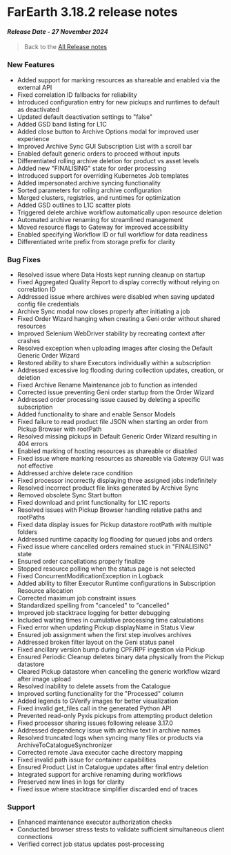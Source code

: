 # FarEarth 3.18.2 release notes
#### *Release Date - 27 November 2024*

> Back to the [All Release notes](releaseNotesSummary.md)

### New Features
* Added support for marking resources as shareable and enabled via the external API
* Fixed correlation ID fallbacks for reliability
* Introduced configuration entry for new pickups and runtimes to default as deactivated
* Updated default deactivation settings to "false"
* Added GSD band listing for L1C
* Added close button to Archive Options modal for improved user experience
* Improved Archive Sync GUI Subscription List with a scroll bar
* Enabled default generic orders to proceed without inputs
* Differentiated rolling archive deletion for product vs asset levels
* Added new "FINALISING" state for order processing
* Introduced support for overriding Kubernetes Job templates
* Added impersonated archive syncing functionality
* Sorted parameters for rolling archive configuration
* Merged clusters, registries, and runtimes for optimization
* Added GSD outlines to L1C scatter plots
* Triggered delete archive workflow automatically upon resource deletion
* Automated archive renaming for streamlined management
* Moved resource flags to Gateway for improved accessibility
* Enabled specifying Workflow ID or full workflow for data readiness
* Differentiated write prefix from storage prefix for clarity

### Bug Fixes
* Resolved issue where Data Hosts kept running cleanup on startup
* Fixed Aggregated Quality Report to display correctly without relying on correlation ID
* Addressed issue where archives were disabled when saving updated config file credentials
* Archive Sync modal now closes properly after initiating a job
* Fixed Order Wizard hanging when creating a Geni order without shared resources
* Improved Selenium WebDriver stability by recreating context after crashes
* Resolved exception when uploading images after closing the Default Generic Order Wizard
* Restored ability to share Executors individually within a subscription
* Addressed excessive log flooding during collection updates, creation, or deletion
* Fixed Archive Rename Maintenance job to function as intended
* Corrected issue preventing Geni order startup from the Order Wizard
* Addressed order processing issue caused by deleting a specific subscription
* Added functionality to share and enable Sensor Models
* Fixed failure to read product file JSON when starting an order from Pickup Browser with rootPath
* Resolved missing pickups in Default Generic Order Wizard resulting in 404 errors
* Enabled marking of hosting resources as shareable or disabled
* Fixed issue where marking resources as shareable via Gateway GUI was not effective
* Addressed archive delete race condition
* Fixed processor incorrectly displaying three assigned jobs indefinitely
* Resolved incorrect product file links generated by Archive Sync
* Removed obsolete Sync Start button
* Fixed download and print functionality for L1C reports
* Resolved issues with Pickup Browser handling relative paths and rootPaths
* Fixed data display issues for Pickup datastore rootPath with multiple folders
* Addressed runtime capacity log flooding for queued jobs and orders
* Fixed issue where cancelled orders remained stuck in "FINALISING" state
* Ensured order cancellations properly finalize
* Stopped resource polling when the status page is not selected
* Fixed ConcurrentModificationException in Logback
* Added ability to filter Executor Runtime configurations in Subscription Resource allocation
* Corrected maximum job constraint issues
* Standardized spelling from "canceled" to "cancelled"
* Improved job stacktrace logging for better debugging
* Included waiting times in cumulative processing time calculations
* Fixed error when updating Pickup displayName in Status View
* Ensured job assignment when the first step involves archives
* Addressed broken filter layout on the Geni status panel
* Fixed ancillary version bump during CPF/RPF ingestion via Pickup
* Ensured Periodic Cleanup deletes binary data physically from the Pickup datastore
* Cleared Pickup datastore when cancelling the generic workflow wizard after image upload
* Resolved inability to delete assets from the Catalogue
* Improved sorting functionality for the "Processed" column
* Added legends to GVerify images for better visualization
* Fixed invalid get_files call in the generated Python API
* Prevented read-only Pyxis pickups from attempting product deletion
* Fixed processor sharing issues following release 3.17.0
* Addressed dependency issue with archive text in archive names
* Resolved truncated logs when syncing many files or products via ArchiveToCatalogueSynchronizer
* Corrected remote Java executor cache directory mapping
* Fixed invalid path issue for container capabilities
* Ensured Product List in Catalogue updates after final entry deletion
* Integrated support for archive renaming during workflows
* Preserved new lines in logs for clarity
* Fixed issue where stacktrace simplifier discarded end of traces

### Support
* Enhanced maintenance executor authorization checks
* Conducted browser stress tests to validate sufficient simultaneous client connections
* Verified correct job status updates post-processing
